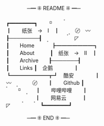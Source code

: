 
　　　　─━ ⁜ README ⁜ ━─  
　　  
┏━━━━━━━━┓　　 ⸋ 　　　〫      
┃　　纸张　->　Ⅰ　┃　　〭　〄　〰　     
┠────────┨　　〪　　　〬　 ◸     
┃　　Home 　　　┣━━━━━━━┓    
┃　　About　　　┃　纸张　->　Ⅱ　┃  
┃　　Archive　　┠───────┨  
┃　　Links     ┃　企鹅　　　　┃  
┗━━━━━━━┳┛　酷安　　　　┃  
〰　　〪　　〄　　┃　　Github    ┃  
　〫　 ⸋  　〭 　  ┃　　哔哩哔哩　　┃  
  　  　　　　 ┃　　网易云　　　┃  
◸  　　　〫 　　〫 ┗━━━━━━━━┛  
    
　　　　─━ ⁜ END ⁜ ━─  
